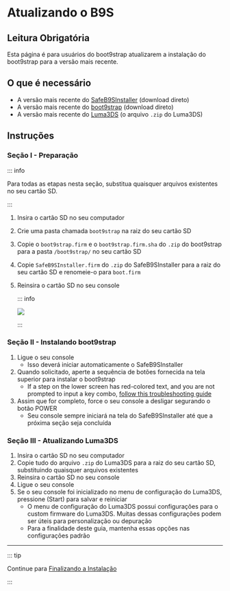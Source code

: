 # Atualizando o B9S

## Leitura Obrigatória

Esta página é para usuários do boot9strap atualizarem a instalação do boot9strap para a versão mais recente.

## O que é necessário

- A versão mais recente do [SafeB9SInstaller](https://github.com/d0k3/SafeB9SInstaller/releases/download/v0.0.7/SafeB9SInstaller-20170605-122940.zip) (download direto)
- A versão mais recente do [boot9strap](https://github.com/SciresM/boot9strap/releases/download/1.4/boot9strap-1.4.zip) (download direto)
- A versão mais recente do [Luma3DS](https://github.com/LumaTeam/Luma3DS/releases/latest) (o arquivo `.zip` do Luma3DS)

## Instruções

### Seção I - Preparação

::: info

Para todas as etapas nesta seção, substitua quaisquer arquivos existentes no seu cartão SD.

:::

1. Insira o cartão SD no seu computador
2. Crie uma pasta chamada `boot9strap` na raiz do seu cartão SD
3. Copie o `boot9strap.firm` e o `boot9strap.firm.sha` do `.zip` do boot9strap para a pasta `/boot9strap/` no seu cartão SD
4. Copie `SafeB9SInstaller.firm` do `.zip` do SafeB9SInstaller para a raiz do seu cartão SD e renomeie-o para `boot.firm`
5. Reinsira o cartão SD no seu console

   ::: info

   ![](/images/screenshots/updateb9s-root-layout.png)

   :::

### Seção II - Instalando boot9strap

1. Ligue o seu console
   - Isso deverá iniciar automaticamente o SafeB9SInstaller
2. Quando solicitado, aperte a sequência de botões fornecida na tela superior para instalar o boot9strap
   - If a step on the lower screen has red-colored text, and you are not prompted to input a key combo, [follow this troubleshooting guide](troubleshooting-updating-b9s)
3. Assim que for completo, force o seu console a desligar segurando o botão POWER
   - Seu console sempre iniciará na tela do SafeB9SInstaller até que a próxima seção seja concluída

### Seção III - Atualizando Luma3DS

1. Insira o cartão SD no seu computador
2. Copie tudo do arquivo `.zip` do Luma3DS para a raiz do seu cartão SD, substituindo quaisquer arquivos existentes
3. Reinsira o cartão SD no seu console
4. Ligue o seu console
5. Se o seu console foi inicializado no menu de configuração do Luma3DS, pressione (Start) para salvar e reiniciar
   - O menu de configuração do Luma3DS possui configurações para o custom firmware do Luma3DS. Muitas dessas configurações podem ser úteis para personalização ou depuração
   - Para a finalidade deste guia, mantenha essas opções nas configurações padrão

___

::: tip

Continue para [Finalizando a Instalação](finalizing-setup)

:::
